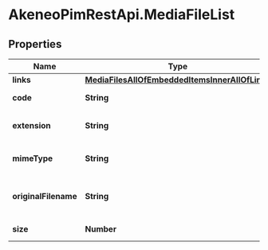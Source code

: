 # AkeneoPimRestApi.MediaFileList

## Properties

Name | Type | Description | Notes
------------ | ------------- | ------------- | -------------
**links** | [**MediaFilesAllOfEmbeddedItemsInnerAllOfLinks**](MediaFilesAllOfEmbeddedItemsInnerAllOfLinks.md) |  | [optional] 
**code** | **String** | Media file code | [optional] 
**extension** | **String** | Extension of the media file | [optional] 
**mimeType** | **String** | Mime type of the media file | [optional] 
**originalFilename** | **String** | Original filename of the media file | [optional] 
**size** | **Number** | Size of the media file | [optional] 


